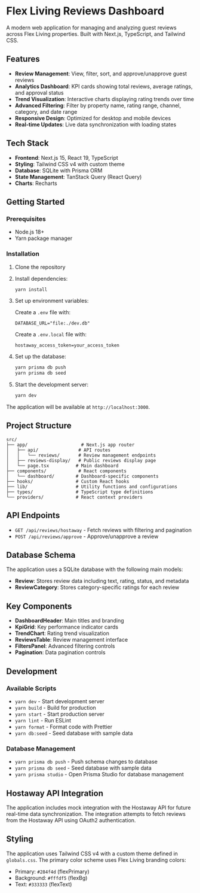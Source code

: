 # Flex Living Reviews Dashboard

A modern web application for managing and analyzing guest reviews across Flex Living properties. Built with Next.js, TypeScript, and Tailwind CSS.

## Features

- **Review Management**: View, filter, sort, and approve/unapprove guest reviews
- **Analytics Dashboard**: KPI cards showing total reviews, average ratings, and approval status
- **Trend Visualization**: Interactive charts displaying rating trends over time
- **Advanced Filtering**: Filter by property name, rating range, channel, category, and date range
- **Responsive Design**: Optimized for desktop and mobile devices
- **Real-time Updates**: Live data synchronization with loading states

## Tech Stack

- **Frontend**: Next.js 15, React 19, TypeScript
- **Styling**: Tailwind CSS v4 with custom theme
- **Database**: SQLite with Prisma ORM
- **State Management**: TanStack Query (React Query)
- **Charts**: Recharts

## Getting Started

### Prerequisites

- Node.js 18+
- Yarn package manager

### Installation

1. Clone the repository
2. Install dependencies:

   ```bash
   yarn install
   ```

3. Set up environment variables:

   Create a `.env` file with:

   ```env
   DATABASE_URL="file:./dev.db"
   ```

   Create a `.env.local` file with:

   ```env
   hostaway_access_token=your_access_token
   ```

4. Set up the database:

   ```bash
   yarn prisma db push
   yarn prisma db seed
   ```

5. Start the development server:

   ```bash
   yarn dev
   ```

The application will be available at `http://localhost:3000`.

## Project Structure

```text
src/
├── app/                    # Next.js app router
│   ├── api/               # API routes
│   │   └── reviews/       # Review management endpoints
│   ├── reviews-display/   # Public reviews display page
│   └── page.tsx          # Main dashboard
├── components/            # React components
│   └── dashboard/        # Dashboard-specific components
├── hooks/                # Custom React hooks
├── lib/                  # Utility functions and configurations
├── types/                # TypeScript type definitions
└── providers/            # React context providers
```

## API Endpoints

- `GET /api/reviews/hostaway` - Fetch reviews with filtering and pagination
- `POST /api/reviews/approve` - Approve/unapprove a review

## Database Schema

The application uses a SQLite database with the following main models:

- **Review**: Stores review data including text, rating, status, and metadata
- **ReviewCategory**: Stores category-specific ratings for each review

## Key Components

- **DashboardHeader**: Main titles and branding
- **KpiGrid**: Key performance indicator cards
- **TrendChart**: Rating trend visualization
- **ReviewsTable**: Review management interface
- **FiltersPanel**: Advanced filtering controls
- **Pagination**: Data pagination controls

## Development

### Available Scripts

- `yarn dev` - Start development server
- `yarn build` - Build for production
- `yarn start` - Start production server
- `yarn lint` - Run ESLint
- `yarn format` - Format code with Prettier
- `yarn db:seed` - Seed database with sample data

### Database Management

- `yarn prisma db push` - Push schema changes to database
- `yarn prisma db seed` - Seed database with sample data
- `yarn prisma studio` - Open Prisma Studio for database management

## Hostaway API Integration

The application includes mock integration with the Hostaway API for future real-time data synchronization. The integration attempts to fetch reviews from the Hostaway API using OAuth2 authentication.

## Styling

The application uses Tailwind CSS v4 with a custom theme defined in `globals.css`. The primary color scheme uses Flex Living branding colors:

- Primary: `#284f4d` (flexPrimary)
- Background: `#fffdf5` (flexBg)
- Text: `#333333` (flexText)